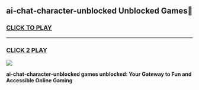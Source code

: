 
## ai-chat-character-unblocked Unblocked Games👋
<h3>
<a href="https://news.freeplayer.one?title=ai-chat-character-unblocked&ref=16F">CLICK TO PLAY</a></h3>
<hr>

<h3>
<a href="https://news.freeplayer.one?title=ai-chat-character-unblocked&ref=16F">CLICK 2 PLAY</a>
  
</h3>

<a href="https://news.freeplayer.one?title=ai-chat-character-unblocked&ref=16F/"><img src="https://clearcache.store/games.png"></a>


**ai-chat-character-unblocked games unblocked: Your Gateway to Fun and Accessible Online Gaming**
